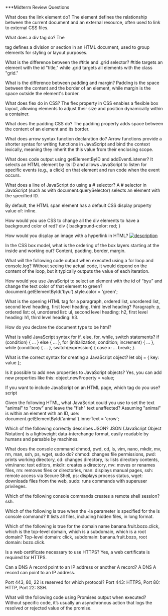 ***Midterm Review Questions

What does the link element do?
The <link> element defines the relationship between the current document and an external resource, often used to link to external CSS files.

What does a div tag do?
The <div> tag defines a division or section in an HTML document, used to group elements for styling or layout purposes.

What is the difference between the #title and .grid selector?
#title targets an element with the id "title," while .grid targets all elements with the class "grid."

What is the difference between padding and margin?
Padding is the space between the content and the border of an element, while margin is the space outside the element's border.

What does flex do in CSS?
The flex property in CSS enables a flexible box layout, allowing elements to adjust their size and position dynamically within a container.

What does the padding CSS do?
The padding property adds space between the content of an element and its border.

What does arrow syntax function declaration do?
Arrow functions provide a shorter syntax for writing functions in JavaScript and bind the context lexically, meaning they inherit the this value from their enclosing scope.

What does code output using getElementByID and addEventListener?
It selects an HTML element by its ID and allows JavaScript to listen for specific events (e.g., a click) on that element and run code when the event occurs.

What does a line of JavaScript do using a # selector?
A # selector in JavaScript (such as with document.querySelector) selects an element with the specified ID.

By default, the HTML span element has a default CSS display property value of:
inline.

How would you use CSS to change all the div elements to have a background color of red?
div { background-color: red; }

How would you display an image with a hyperlink in HTML?
<a href="link"><img src="image.jpg" alt="description"></a>

In the CSS box model, what is the ordering of the box layers starting at the inside and working out?
Content, padding, border, margin.

What will the following code output when executed using a for loop and console.log?
Without seeing the actual code, it would depend on the content of the loop, but it typically outputs the value of each iteration.

How would you use JavaScript to select an element with the id of “byu” and change the text color of that element to green?
document.getElementById('byu').style.color = 'green';

What is the opening HTML tag for a paragraph, ordered list, unordered list, second level heading, first level heading, third level heading?
Paragraph: p, ordered list: ol, unordered list: ul, second level heading: h2, first level heading: h1, third level heading: h3.

How do you declare the document type to be html?
<!DOCTYPE html>

What is valid JavaScript syntax for if, else, for, while, switch statements?
if (condition) { ... } else { ... }, for (initialization; condition; increment) { ... }, while (condition) { ... }, switch(expression) { case x: ... break; }.

What is the correct syntax for creating a JavaScript object?
let obj = { key: value };

Is it possible to add new properties to JavaScript objects?
Yes, you can add new properties like this: object.newProperty = value;

If you want to include JavaScript on an HTML page, which tag do you use?
script
  
Given the following HTML, what JavaScript could you use to set the text "animal" to "crow" and leave the "fish" text unaffected?
Assuming "animal" is within an element with an ID, use: document.getElementById('animal').innerText = 'crow';
  
Which of the following correctly describes JSON?
JSON (JavaScript Object Notation) is a lightweight data-interchange format, easily readable by humans and parsable by machines.
  
What does the console command chmod, pwd, cd, ls, vim, nano, mkdir, mv, rm, man, ssh, ps, wget, sudo do?
chmod: changes file permissions, pwd: prints working directory, cd: changes directory, ls: lists directory contents, vim/nano: text editors, mkdir: creates a directory, mv: moves or renames files, rm: removes files or directories, man: displays manual pages, ssh: remote access via Secure Shell, ps: displays process status, wget: downloads files from the web, sudo: runs commands with superuser privileges.
  
Which of the following console commands creates a remote shell session?
ssh.
  
Which of the following is true when the -la parameter is specified for the ls console command?
It lists all files, including hidden files, in long format.
  
Which of the following is true for the domain name banana.fruit.bozo.click, which is the top-level domain, which is a subdomain, which is a root domain?
Top-level domain: click, subdomain: banana.fruit.bozo, root domain: bozo.click.
  
Is a web certificate necessary to use HTTPS?
Yes, a web certificate is required for HTTPS.
  
Can a DNS A record point to an IP address or another A record?
A DNS A record can point to an IP address.
  
Port 443, 80, 22 is reserved for which protocol?
Port 443: HTTPS, Port 80: HTTP, Port 22: SSH.
  
What will the following code using Promises output when executed?
Without specific code, it’s usually an asynchronous action that logs the resolved or rejected value of the promise.
